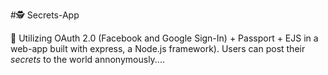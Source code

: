 #🕵️‍ Secrets-App
 
 :telescope: Utilizing OAuth 2.0 (Facebook and Google Sign-In) + Passport + EJS in a web-app built with express, a Node.js framework). Users can post their *secrets* to the world annonymously....
